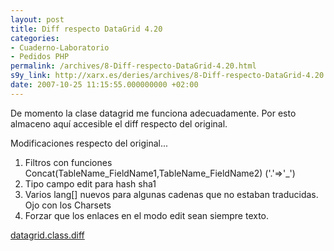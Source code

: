 ```yaml
---
layout: post
title: Diff respecto DataGrid 4.20
categories:
- Cuaderno-Laboratorio
- Pedidos PHP
permalink: /archives/8-Diff-respecto-DataGrid-4.20.html
s9y_link: http://xarx.es/deries/archives/8-Diff-respecto-DataGrid-4.20.html
date: 2007-10-25 11:15:55.000000000 +02:00
---
```

De momento la clase datagrid me funciona adecuadamente. Por esto almaceno aquí accesible el diff respecto del original.<p>Modificaciones respecto del original...</p><ol><li>Filtros con funciones Concat(TableName_FieldName1,TableName_FieldName2) ('.'=&gt;'_')</li><li>Tipo campo edit para hash sha1</li><li>Varios lang[] nuevos para algunas cadenas que no estaban traducidas. Ojo con los Charsets</li><li>Forzar que los enlaces en el modo edit sean siempre texto.</li></ol><a target="_blank" title="datagrid.class.diff" href="http://xarx.es/deries/uploads/datagrid.class.diff">datagrid.class.diff</a><br /><div align="justify"><br />
</div>
